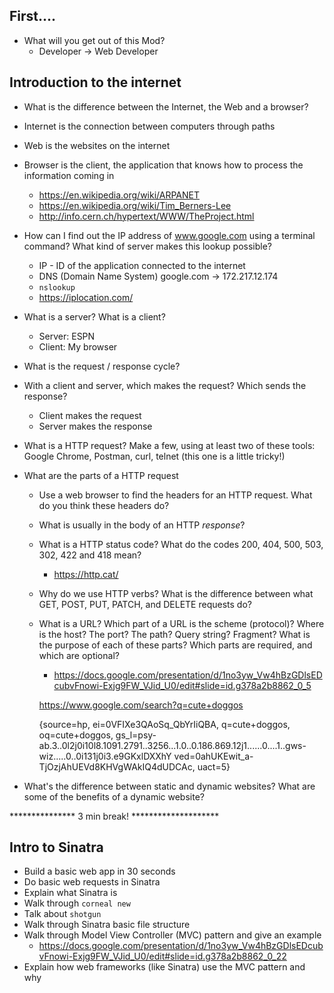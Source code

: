 ## First....
* What will you get out of this Mod?
  * Developer -> Web Developer

## Introduction to the internet

* What is the difference between the Internet, the Web and a browser?

- Internet is the connection between computers through paths
- Web is the websites on the internet
- Browser is the client, the application that knows how to process the information coming in

  * https://en.wikipedia.org/wiki/ARPANET
  * https://en.wikipedia.org/wiki/Tim_Berners-Lee
  * http://info.cern.ch/hypertext/WWW/TheProject.html

* How can I find out the IP address of www.google.com using a terminal command? What kind of server makes this lookup possible?
  - IP - ID of the application connected to the internet

  * DNS (Domain Name System)
    google.com -> 172.217.12.174
  * `nslookup`
  * https://iplocation.com/

* What is a server? What is a client?

  - Server: ESPN
  - Client: My browser

* What is the request / response cycle?

* With a client and server, which makes the request? Which sends the response?
  - Client makes the request
  - Server makes the response

* What is a HTTP request? Make a few, using at least two of these tools: Google Chrome, Postman, curl, telnet (this one is a little tricky!)

* What are the parts of a HTTP request
  * Use a web browser to find the headers for an HTTP request. What do you think these headers do?
  * What is usually in the body of an HTTP _response_?
  * What is a HTTP status code? What do the codes 200, 404, 500, 503, 302, 422 and 418 mean?
    * https://http.cat/
  * Why do we use HTTP verbs? What is the difference between what GET, POST, PUT, PATCH, and DELETE requests do?
  * What is a URL? Which part of a URL is the scheme (protocol)? Where is the host? The port? The path? Query string? Fragment? What is the purpose of each of these parts? Which parts are required, and which are optional?
    * https://docs.google.com/presentation/d/1no3yw_Vw4hBzGDlsEDcubvFnowi-Exjg9FW_VJid_U0/edit#slide=id.g378a2b8862_0_5

    https://www.google.com/search?q=cute+doggos

    {source=hp,
    ei=0VFIXe3QAoSq_QbYrIiQBA,
    q=cute+doggos,
    oq=cute+doggos,
    gs_l=psy-ab.3..0l2j0i10l8.1091.2791..3256...1.0..0.186.869.12j1......0....1..gws-wiz.....0..0i131j0i3.e9GKxlDXXhY
    ved=0ahUKEwit_a-TjOzjAhUEVd8KHVgWAkIQ4dUDCAc,
    uact=5}

* What's the difference between static and dynamic websites? What are some of the benefits of a dynamic website?

*************** 3 min break! ********************

## Intro to Sinatra
* Build a basic web app in 30 seconds
* Do basic web requests in Sinatra
* Explain what Sinatra is
* Walk through `corneal new`
* Talk about `shotgun`
* Walk through Sinatra basic file structure
* Walk through Model View Controller \(MVC\) pattern and give an example
  * https://docs.google.com/presentation/d/1no3yw_Vw4hBzGDlsEDcubvFnowi-Exjg9FW_VJid_U0/edit#slide=id.g378a2b8862_0_22
* Explain how web frameworks \(like Sinatra\) use the MVC pattern and why
